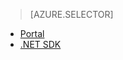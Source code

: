 > [AZURE.SELECTOR]
- [Portal](../articles/media-services/media-services-manage-content.md)
- [.NET SDK](../articles/media-services/media-services-index-content.md)
